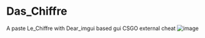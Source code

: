 # Das_Chiffre
 A paste Le_Chiffre with Dear_imgui based gui CSGO external cheat
![image](https://user-images.githubusercontent.com/65479796/177476964-3b1efcda-9ef5-46e9-805e-c2f6fbb2dff6.png)
